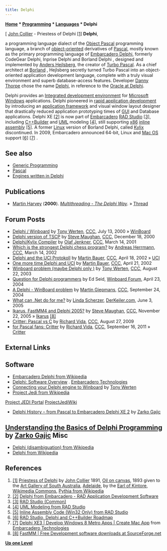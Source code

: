 ```yaml
---
title: Delphi
---
```

**[Home](Home "Home") * [Programming](Programming "Programming") * [Languages](Languages "Languages") * Delphi**

\[ [John Collier](Category:John_Collier "Category:John Collier") - Priestess of Delphi <a id="cite-note-1" href="#cite-ref-1">[1]</a>
**Delphi**,

a programming language dialect of the [Object Pascal](https://en.wikipedia.org/wiki/Object_Pascal) programming language, a branch of [object-oriented](https://en.wikipedia.org/wiki/Object-oriented_programming) derivatives of [Pascal](Pascal "Pascal"), mostly known as the primary programming language of [Embarcadero Delphi](https://en.wikipedia.org/wiki/Embarcadero_Delphi), formerly CodeGear Delphi, Inprise Delphi and Borland Delphi , designed and implemented by [Anders Hejlsberg](https://en.wikipedia.org/wiki/Anders_Hejlsberg), the creator of [Turbo Pascal](Pascal#TurboPascal "Pascal"). As a chief architect at [Borland](https://en.wikipedia.org/wiki/Borland) , Hejlsberg secretly turned Turbo Pascal into an object-oriented application development language, complete with a truly visual environment and superb database-access features. Developer [Danny Thorpe](https://en.wikipedia.org/wiki/Danny_Thorpe) chose the name [Delphi](https://en.wikipedia.org/wiki/Delphi), in reference to the [Oracle at Delphi](https://en.wikipedia.org/wiki/Pythia).

Delphi provides an [Integrated development environment](https://en.wikipedia.org/wiki/Integrated_development_environment) for [Microsoft](Microsoft "Microsoft") [Windows](Windows "Windows") applications. Delphi pioneered in [rapid application development](https://en.wikipedia.org/wiki/Rapid_application_development) by introducing an [application framework](https://en.wikipedia.org/wiki/Application_framework) and visual window layout designer that drastically reduced application prototyping times of [GUI](GUI "GUI") and Database applications. Delphi XE <a id="cite-note-2" href="#cite-ref-2">[2]</a> is now part of [Embarcadero](https://en.wikipedia.org/wiki/Embarcadero_Technologies) [RAD Studio](https://en.wikipedia.org/wiki/Embarcadero_Delphi#RAD_Studio) <a id="cite-note-3" href="#cite-ref-3">[3]</a>, including [C++Builder](https://en.wikipedia.org/wiki/C%2B%2BBuilder) and [UML](https://en.wikipedia.org/wiki/Unified_Modeling_Language) modeling <a id="cite-note-4" href="#cite-ref-4">[4]</a>, still supporting [x86](X86 "X86") [inline assembly](Assembly#InlineAssembly "Assembly") <a id="cite-note-5" href="#cite-ref-5">[5]</a>. A former [Linux](Linux "Linux") version of Borland Delphi, called [Kylix](https://en.wikipedia.org/wiki/Kylix_%28software%29) discontinued. In 2009, Embarcadero announced 64-bit, Linux and [Mac OS](Mac_OS "Mac OS") support <a id="cite-note-6" href="#cite-ref-6">[6]</a> <a id="cite-note-7" href="#cite-ref-7">[7]</a> .

## See also

- [Generic Programming](Generic_Programming "Generic Programming")
- [Pascal](Pascal "Pascal")
- [Engines written in Delphi](Category:Delphi "Category:Delphi")

## Publications

- [Martin Harvey](https://comp.lang.pascal.delphi.misc.narkive.com/HW7VUOEV/martin-harvey-thread-tutorial) (**2000**). *[Multithreading - The Delphi Way](https://seti.net/engineering/threads/threads.php)*. » [Thread](Thread "Thread")

## Forum Posts

- [Delphi / Winboard](https://www.stmintz.com/ccc/index.php?id=119042) by [Tony Werten](Tony_van_Roon-Werten "Tony van Roon-Werten"), [CCC](CCC "CCC"), July 13, 2000 » [WinBoard](WinBoard "WinBoard")
- [Delphi version of TSCP](https://www.stmintz.com/ccc/index.php?id=145411) by [Steve Maughan](Steve_Maughan "Steve Maughan"), [CCC](CCC "CCC"), December 18, 2000
- [Delphi/Kylix Compiler](https://www.stmintz.com/ccc/index.php?id=158578) by [Olaf Jenkner](Olaf_Jenkner "Olaf Jenkner"), [CCC](CCC "CCC"), March 14, 2001
- [Which is the strongest Delphi chess program?](https://www.stmintz.com/ccc/index.php?id=217882) by [Andreas Herrmann](Andreas_Herrmann "Andreas Herrmann"), [CCC](CCC "CCC"), March 14, 2002
- [Delphi and the UCI Protokoll](https://www.stmintz.com/ccc/index.php?id=224455) by [Martin Bauer](Martin_Bauer "Martin Bauer"), [CCC](CCC "CCC"), April 18, 2002 » [UCI](UCI "UCI")
- [One more time Delphi and UCI](https://www.stmintz.com/ccc/index.php?id=225107) by [Martin Bauer](Martin_Bauer "Martin Bauer"), [CCC](CCC "CCC"), April 21, 2002
- [Winboard problem (maybe Delphi only )](https://www.stmintz.com/ccc/index.php?id=312449) by [Tony Werten](Tony_van_Roon-Werten "Tony van Roon-Werten"), [CCC](CCC "CCC"), August 22, 2003
- [Question for Delphi programmers](http://www.open-aurec.com/wbforum/viewtopic.php?f=18&t=47359) by Ed Seid, [Winboard Forum](Computer_Chess_Forums "Computer Chess Forums"), April 23, 2004
- [A Delphi - WinBoard problem](https://www.stmintz.com/ccc/index.php?id=388903) by [Martin Giepmans](Martin_Giepmans "Martin Giepmans"), [CCC](CCC "CCC"), September 24, 2004
- [What can .Net do for me?](http://coding.derkeiler.com/Archive/Delphi/borland.public.delphi.non-technical/2005-06/msg00820.html) by [Linda Scherzer](Linda_Scherzer "Linda Scherzer"), [DerKeiler.com](http://www.derkeiler.com/about/), June 3, 2005
- [Ikarus, FastMM4 and Delphi 2005?](https://www.stmintz.com/ccc/index.php?id=463632) by [Steve Maughan](Steve_Maughan "Steve Maughan"), [CCC](CCC "CCC"), November 22, 2005 » [Ikarus](Ikarus "Ikarus") <a id="cite-note-8" href="#cite-ref-8">[8]</a>
- [Critter: Pascal vs C](http://www.talkchess.com/forum/viewtopic.php?t=29562) by [Richard Vida](Richard_Vida "Richard Vida"), [CCC](CCC "CCC"), August 27, 2009
- [for Pascal fans: Critter](http://www.talkchess.com/forum/viewtopic.php?t=40414) by [Richard Vida](Richard_Vida "Richard Vida"), [CCC](CCC "CCC"), September 16, 2011 » [Critter](Critter "Critter")

## External Links

## Software

- [Embarcadero Delphi from Wikipedia](https://en.wikipedia.org/wiki/Embarcadero_Delphi)
- [Delphi: Software Overview](https://www.embarcadero.com/products/delphi) . [Embarcadero Technologies](https://en.wikipedia.org/wiki/Embarcadero_Technologies)
- [Connecting your Delphi engine to Winboard](http://www.tim-mann.org/winboard/delphi.txt) by [Tony Werten](Tony_van_Roon-Werten "Tony van Roon-Werten")
- [Project Jedi from Wikipedia](https://en.wikipedia.org/wiki/Project_Jedi)

[Project JEDI Portal](http://www.delphi-jedi.org/)
[ProjectJediWiki](http://wiki.delphi-jedi.org/index.php?title=Home)

- [Delphi History – from Pascal to Embarcadero Delphi XE 2](https://www.thoughtco.com/history-of-delphi-1056847) by [Zarko Gajic](http://delphi.about.com/bio/Zarko-Gajic-3522.htm)

## [Understanding the Basics of Delphi Programming](https://www.thoughtco.com/beginners-guide-to-delphi-programming-1057657) by [Zarko Gajic](https://www.thoughtco.com/zarko-gajic-bio-1056695) Misc

- [Delphi (disambiguation) from Wikipedia](https://en.wikipedia.org/wiki/Delphi_%28disambiguation%29)
- [Delphi from Wikipedia](https://en.wikipedia.org/wiki/Delphi)

## References

1. <a id="cite-ref-1" href="#cite-note-1">[1]</a> [Priestess of Delphi](http://commons.wikimedia.org/wiki/File:Collier-priestess_of_Delphi.jpg) by [John Collier](Category:John_Collier "Category:John Collier") 1891, [Oil on canvas](https://en.wikipedia.org/wiki/Oil_painting), 1893 given to the [Art Gallery of South Australia](https://en.wikipedia.org/wiki/Art_Gallery_of_South_Australia), [Adelaide](https://en.wikipedia.org/wiki/Adelaide), by the [Earl of Kintore](https://en.wikipedia.org/wiki/Algernon_Keith-Falconer,_9th_Earl_of_Kintore), [Wikimedia Commons](https://en.wikipedia.org/wiki/Wikimedia_Commons), [Pythia from Wikipedia](https://en.wikipedia.org/wiki/Pythia)
1. <a id="cite-ref-2" href="#cite-note-2">[2]</a> [Delphi from Embarcadero - RAD Application Development Software](http://www.embarcadero.com/products/delphi)
1. <a id="cite-ref-3" href="#cite-note-3">[3]</a> [RAD Studio (Common)](http://docs.embarcadero.com/products/rad_studio/delphiAndcpp2009/HelpUpdate2/EN/html/devcommon/conceptspart_xml.html)
1. <a id="cite-ref-4" href="#cite-note-4">[4]</a> [UML Modeling from RAD Studio](http://docs.embarcadero.com/products/rad_studio/delphiAndcpp2009/HelpUpdate2/EN/html/devcommon/tgnetpart_xml.html)
1. <a id="cite-ref-5" href="#cite-note-5">[5]</a> [Inline Assembly Code (Win32 Only) from RAD Studio](http://docs.embarcadero.com/products/rad_studio/delphiAndcpp2009/HelpUpdate2/EN/html/devcommon/inlineassemblycodepart_xml.html)
1. <a id="cite-ref-6" href="#cite-note-6">[6]</a> [RAD Studio, Delphi and C++Builder Roadmap](http://edn.embarcadero.com/article/39934)
1. <a id="cite-ref-7" href="#cite-note-7">[7]</a> [Delphi XE3 | Develop Windows 8 Metro Apps | Create Mac App](http://www.embarcadero.com/products/delphi) from [Embarcadero Technologies](http://www.embarcadero.com/)
1. <a id="cite-ref-8" href="#cite-note-8">[8]</a> [FastMM | Free Development software downloads at SourceForge.net](http://sourceforge.net/projects/fastmm/)

**[Up one Level](Languages "Languages")**

